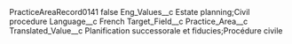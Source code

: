 <?xml version="1.0" encoding="UTF-8"?>
<CustomMetadata xmlns="http://soap.sforce.com/2006/04/metadata" xmlns:xsi="http://www.w3.org/2001/XMLSchema-instance" xmlns:xsd="http://www.w3.org/2001/XMLSchema">
    <label>PracticeAreaRecord0141</label>
    <protected>false</protected>
    <values>
        <field>Eng_Values__c</field>
        <value xsi:type="xsd:string">Estate planning;Civil procedure</value>
    </values>
    <values>
        <field>Language__c</field>
        <value xsi:type="xsd:string">French</value>
    </values>
    <values>
        <field>Target_Field__c</field>
        <value xsi:type="xsd:string">Practice_Area__c</value>
    </values>
    <values>
        <field>Translated_Value__c</field>
        <value xsi:type="xsd:string">Planification successorale et fiducies;Procédure civile</value>
    </values>
</CustomMetadata>
